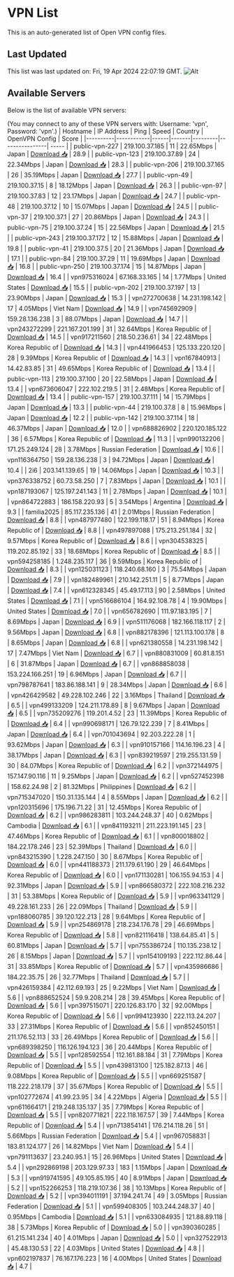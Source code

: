 # VPN List

This is an auto-generated list of Open VPN config files.

## Last Updated

This list was last updated on: Fri, 19 Apr 2024 22:07:19 GMT.
![Alt](https://repobeats.axiom.co/api/embed/186b98318ef1479477931607c1ad7d823f12451f.svg "Repobeats analytics image")

## Available Servers

Below is the list of available VPN servers:

(You may connect to any of these VPN servers with: Username: 'vpn', Password: 'vpn'.)
| Hostname | IP Address | Ping | Speed | Country | OpenVPN Config | Score |
|----------|------------|------|-------|---------|----------------| ----- |
| public-vpn-227 | 219.100.37.185 | 11 | 22.65Mbps | Japan | [Download 📥](./configs/server_0_JP.ovpn) | 28.9 |
| public-vpn-123 | 219.100.37.89 | 24 | 22.34Mbps | Japan | [Download 📥](./configs/server_1_JP.ovpn) | 28.3 |
| public-vpn-206 | 219.100.37.165 | 26 | 35.19Mbps | Japan | [Download 📥](./configs/server_2_JP.ovpn) | 27.7 |
| public-vpn-49 | 219.100.37.15 | 8 | 18.12Mbps | Japan | [Download 📥](./configs/server_3_JP.ovpn) | 26.3 |
| public-vpn-97 | 219.100.37.83 | 12 | 23.17Mbps | Japan | [Download 📥](./configs/server_4_JP.ovpn) | 24.7 |
| public-vpn-48 | 219.100.37.12 | 10 | 15.07Mbps | Japan | [Download 📥](./configs/server_5_JP.ovpn) | 24.5 |
| public-vpn-37 | 219.100.37.1 | 27 | 20.86Mbps | Japan | [Download 📥](./configs/server_6_JP.ovpn) | 24.3 |
| public-vpn-75 | 219.100.37.24 | 15 | 22.56Mbps | Japan | [Download 📥](./configs/server_7_JP.ovpn) | 21.5 |
| public-vpn-243 | 219.100.37.172 | 12 | 15.88Mbps | Japan | [Download 📥](./configs/server_8_JP.ovpn) | 19.8 |
| public-vpn-41 | 219.100.37.5 | 20 | 21.36Mbps | Japan | [Download 📥](./configs/server_9_JP.ovpn) | 17.1 |
| public-vpn-84 | 219.100.37.29 | 11 | 19.69Mbps | Japan | [Download 📥](./configs/server_10_JP.ovpn) | 16.8 |
| public-vpn-250 | 219.100.37.174 | 15 | 14.87Mbps | Japan | [Download 📥](./configs/server_11_JP.ovpn) | 16.4 |
| vpn975316024 | 67.168.33.165 | 14 | 1.77Mbps | United States | [Download 📥](./configs/server_12_US.ovpn) | 15.5 |
| public-vpn-202 | 219.100.37.197 | 13 | 23.90Mbps | Japan | [Download 📥](./configs/server_13_JP.ovpn) | 15.3 |
| vpn272700638 | 14.231.198.142 | 17 | 4.05Mbps | Viet Nam | [Download 📥](./configs/server_14_VN.ovpn) | 14.9 |
| vpn745692909 | 159.28.136.238 | 3 | 88.07Mbps | Japan | [Download 📥](./configs/server_15_JP.ovpn) | 14.7 |
| vpn243272299 | 221.167.201.199 | 31 | 32.64Mbps | Korea Republic of | [Download 📥](./configs/server_16_KR.ovpn) | 14.5 |
| vpn917211560 | 218.50.236.61 | 34 | 22.48Mbps | Korea Republic of | [Download 📥](./configs/server_17_KR.ovpn) | 14.3 |
| vpn441966453 | 125.133.220.120 | 28 | 9.39Mbps | Korea Republic of | [Download 📥](./configs/server_18_KR.ovpn) | 14.3 |
| vpn167840913 | 14.42.83.85 | 31 | 49.65Mbps | Korea Republic of | [Download 📥](./configs/server_19_KR.ovpn) | 13.4 |
| public-vpn-113 | 219.100.37.100 | 20 | 22.58Mbps | Japan | [Download 📥](./configs/server_20_JP.ovpn) | 13.4 |
| vpn673606047 | 222.102.219.5 | 31 | 2.48Mbps | Korea Republic of | [Download 📥](./configs/server_21_KR.ovpn) | 13.4 |
| public-vpn-157 | 219.100.37.111 | 14 | 15.79Mbps | Japan | [Download 📥](./configs/server_22_JP.ovpn) | 13.3 |
| public-vpn-44 | 219.100.37.8 | 8 | 15.96Mbps | Japan | [Download 📥](./configs/server_23_JP.ovpn) | 12.2 |
| public-vpn-142 | 219.100.37.114 | 18 | 46.37Mbps | Japan | [Download 📥](./configs/server_24_JP.ovpn) | 12.0 |
| vpn688826902 | 220.120.185.122 | 36 | 6.57Mbps | Korea Republic of | [Download 📥](./configs/server_25_KR.ovpn) | 11.3 |
| vpn990132206 | 171.25.249.124 | 28 | 3.78Mbps | Russian Federation | [Download 📥](./configs/server_26_RU.ovpn) | 10.6 |
| vpn116364750 | 159.28.136.238 | 3 | 94.72Mbps | Japan | [Download 📥](./configs/server_27_JP.ovpn) | 10.4 |
| 2i6 | 203.141.139.65 | 19 | 14.06Mbps | Japan | [Download 📥](./configs/server_28_JP.ovpn) | 10.3 |
| vpn376338752 | 60.73.58.250 | 7 | 7.83Mbps | Japan | [Download 📥](./configs/server_29_JP.ovpn) | 10.1 |
| vpn187193067 | 125.197.241.143 | 11 | 2.78Mbps | Japan | [Download 📥](./configs/server_30_JP.ovpn) | 10.1 |
| vpn864722883 | 186.158.220.93 | 5 | 3.54Mbps | Argentina | [Download 📥](./configs/server_31_AR.ovpn) | 9.3 |
| familia2025 | 85.117.235.136 | 41 | 2.01Mbps | Russian Federation | [Download 📥](./configs/server_32_RU.ovpn) | 8.8 |
| vpn487977480 | 122.199.118.17 | 51 | 8.94Mbps | Korea Republic of | [Download 📥](./configs/server_33_KR.ovpn) | 8.8 |
| vpn497897088 | 175.213.251.184 | 32 | 9.57Mbps | Korea Republic of | [Download 📥](./configs/server_34_KR.ovpn) | 8.6 |
| vpn304538325 | 119.202.85.192 | 33 | 18.68Mbps | Korea Republic of | [Download 📥](./configs/server_35_KR.ovpn) | 8.5 |
| vpn594258185 | 1.248.235.117 | 36 | 9.59Mbps | Korea Republic of | [Download 📥](./configs/server_36_KR.ovpn) | 8.3 |
| vpn125031123 | 118.240.68.160 | 3 | 75.54Mbps | Japan | [Download 📥](./configs/server_37_JP.ovpn) | 7.9 |
| vpn182489961 | 210.142.251.11 | 5 | 8.77Mbps | Japan | [Download 📥](./configs/server_38_JP.ovpn) | 7.4 |
| vpn612328345 | 45.49.17.113 | 90 | 2.58Mbps | United States | [Download 📥](./configs/server_39_US.ovpn) | 7.1 |
| vpn516686104 | 164.92.108.78 | 4 | 19.90Mbps | United States | [Download 📥](./configs/server_40_US.ovpn) | 7.0 |
| vpn656782690 | 111.97.183.195 | 7 | 8.69Mbps | Japan | [Download 📥](./configs/server_41_JP.ovpn) | 6.9 |
| vpn511176068 | 182.166.118.117 | 2 | 9.56Mbps | Japan | [Download 📥](./configs/server_42_JP.ovpn) | 6.8 |
| vpn882178396 | 121.113.100.178 | 8 | 8.65Mbps | Japan | [Download 📥](./configs/server_43_JP.ovpn) | 6.8 |
| vpn621380558 | 14.231.198.142 | 17 | 7.47Mbps | Viet Nam | [Download 📥](./configs/server_44_VN.ovpn) | 6.7 |
| vpn880831009 | 60.81.8.151 | 6 | 31.87Mbps | Japan | [Download 📥](./configs/server_45_JP.ovpn) | 6.7 |
| vpn868858038 | 153.224.166.251 | 19 | 6.96Mbps | Japan | [Download 📥](./configs/server_46_JP.ovpn) | 6.7 |
| vpn798787641 | 183.86.188.141 | 9 | 28.34Mbps | Japan | [Download 📥](./configs/server_47_JP.ovpn) | 6.6 |
| vpn426429582 | 49.228.102.246 | 22 | 3.16Mbps | Thailand | [Download 📥](./configs/server_48_TH.ovpn) | 6.5 |
| vpn499133209 | 124.211.178.89 | 8 | 9.67Mbps | Japan | [Download 📥](./configs/server_49_JP.ovpn) | 6.5 |
| vpn735209276 | 119.201.4.52 | 23 | 11.39Mbps | Korea Republic of | [Download 📥](./configs/server_50_KR.ovpn) | 6.4 |
| vpn990698171 | 126.79.122.239 | 7 | 8.41Mbps | Japan | [Download 📥](./configs/server_51_JP.ovpn) | 6.4 |
| vpn701043694 | 92.203.222.28 | 1 | 93.62Mbps | Japan | [Download 📥](./configs/server_52_JP.ovpn) | 6.3 |
| vpn910157166 | 114.16.196.23 | 4 | 38.17Mbps | Japan | [Download 📥](./configs/server_53_JP.ovpn) | 6.3 |
| vpn839219597 | 219.255.131.59 | 30 | 84.07Mbps | Korea Republic of | [Download 📥](./configs/server_54_KR.ovpn) | 6.2 |
| vpn372144975 | 157.147.90.116 | 11 | 9.25Mbps | Japan | [Download 📥](./configs/server_55_JP.ovpn) | 6.2 |
| vpn527452398 | 158.62.24.98 | 2 | 81.32Mbps | Philippines | [Download 📥](./configs/server_56_PH.ovpn) | 6.2 |
| vpn715347020 | 150.31.135.144 | 4 | 8.55Mbps | Japan | [Download 📥](./configs/server_57_JP.ovpn) | 6.2 |
| vpn120315696 | 175.196.71.22 | 31 | 12.45Mbps | Korea Republic of | [Download 📥](./configs/server_58_KR.ovpn) | 6.2 |
| vpn986283811 | 103.244.248.37 | 40 | 0.62Mbps | Cambodia | [Download 📥](./configs/server_59_KH.ovpn) | 6.1 |
| vpn841193211 | 211.223.191.145 | 23 | 47.46Mbps | Korea Republic of | [Download 📥](./configs/server_60_KR.ovpn) | 6.1 |
| vpn800018802 | 184.22.178.246 | 23 | 52.39Mbps | Thailand | [Download 📥](./configs/server_61_TH.ovpn) | 6.0 |
| vpn843215390 | 1.228.247.150 | 30 | 8.67Mbps | Korea Republic of | [Download 📥](./configs/server_62_KR.ovpn) | 6.0 |
| vpn441188373 | 211.179.61.190 | 29 | 46.64Mbps | Korea Republic of | [Download 📥](./configs/server_63_KR.ovpn) | 6.0 |
| vpn171130281 | 106.155.94.153 | 4 | 92.31Mbps | Japan | [Download 📥](./configs/server_64_JP.ovpn) | 5.9 |
| vpn866580372 | 222.108.216.232 | 31 | 53.38Mbps | Korea Republic of | [Download 📥](./configs/server_65_KR.ovpn) | 5.9 |
| vpn963341129 | 49.228.161.233 | 26 | 22.09Mbps | Thailand | [Download 📥](./configs/server_66_TH.ovpn) | 5.9 |
| vpn188060785 | 39.120.122.213 | 28 | 9.64Mbps | Korea Republic of | [Download 📥](./configs/server_67_KR.ovpn) | 5.9 |
| vpn254869178 | 218.234.176.78 | 29 | 46.69Mbps | Korea Republic of | [Download 📥](./configs/server_68_KR.ovpn) | 5.8 |
| vpn821116418 | 138.64.85.41 | 5 | 60.81Mbps | Japan | [Download 📥](./configs/server_69_JP.ovpn) | 5.7 |
| vpn755386724 | 110.135.238.12 | 26 | 8.15Mbps | Japan | [Download 📥](./configs/server_70_JP.ovpn) | 5.7 |
| vpn154109193 | 222.112.86.44 | 31 | 33.85Mbps | Korea Republic of | [Download 📥](./configs/server_71_KR.ovpn) | 5.7 |
| vpn435986686 | 184.22.35.75 | 26 | 32.77Mbps | Thailand | [Download 📥](./configs/server_72_TH.ovpn) | 5.7 |
| vpn426159384 | 42.112.69.193 | 25 | 9.22Mbps | Viet Nam | [Download 📥](./configs/server_73_VN.ovpn) | 5.6 |
| vpn888652524 | 59.9.208.214 | 28 | 39.45Mbps | Korea Republic of | [Download 📥](./configs/server_74_KR.ovpn) | 5.6 |
| vpn397515071 | 220.126.83.170 | 32 | 92.00Mbps | Korea Republic of | [Download 📥](./configs/server_75_KR.ovpn) | 5.6 |
| vpn994123930 | 222.113.24.207 | 33 | 27.31Mbps | Korea Republic of | [Download 📥](./configs/server_76_KR.ovpn) | 5.6 |
| vpn852450151 | 211.176.52.113 | 33 | 26.49Mbps | Korea Republic of | [Download 📥](./configs/server_77_KR.ovpn) | 5.6 |
| vpn689398250 | 116.126.194.123 | 36 | 20.44Mbps | Korea Republic of | [Download 📥](./configs/server_78_KR.ovpn) | 5.5 |
| vpn128592554 | 112.161.88.184 | 31 | 7.79Mbps | Korea Republic of | [Download 📥](./configs/server_79_KR.ovpn) | 5.5 |
| vpn439813100 | 125.182.87.13 | 46 | 9.08Mbps | Korea Republic of | [Download 📥](./configs/server_80_KR.ovpn) | 5.5 |
| vpn669251587 | 118.222.218.179 | 37 | 35.67Mbps | Korea Republic of | [Download 📥](./configs/server_81_KR.ovpn) | 5.5 |
| vpn102772674 | 41.99.23.95 | 34 | 4.22Mbps | Algeria | [Download 📥](./configs/server_82_DZ.ovpn) | 5.5 |
| vpn611664171 | 219.248.135.137 | 35 | 7.79Mbps | Korea Republic of | [Download 📥](./configs/server_83_KR.ovpn) | 5.5 |
| vpn820771821 | 222.118.167.57 | 39 | 7.44Mbps | Korea Republic of | [Download 📥](./configs/server_84_KR.ovpn) | 5.4 |
| vpn713854141 | 176.214.118.26 | 51 | 5.66Mbps | Russian Federation | [Download 📥](./configs/server_85_RU.ovpn) | 5.4 |
| vpn967058831 | 183.81.124.177 | 26 | 14.82Mbps | Viet Nam | [Download 📥](./configs/server_86_VN.ovpn) | 5.4 |
| vpn791113637 | 23.240.95.1 | 15 | 26.96Mbps | United States | [Download 📥](./configs/server_87_US.ovpn) | 5.4 |
| vpn292869198 | 203.129.97.33 | 183 | 1.15Mbps | Japan | [Download 📥](./configs/server_88_JP.ovpn) | 5.3 |
| vpn919741595 | 49.105.85.195 | 40 | 8.91Mbps | Japan | [Download 📥](./configs/server_89_JP.ovpn) | 5.2 |
| vpn152266253 | 118.219.107.36 | 38 | 10.13Mbps | Korea Republic of | [Download 📥](./configs/server_90_KR.ovpn) | 5.2 |
| vpn394011191 | 37.194.241.74 | 49 | 3.05Mbps | Russian Federation | [Download 📥](./configs/server_91_RU.ovpn) | 5.1 |
| vpn599408305 | 103.244.248.37 | 40 | 0.95Mbps | Cambodia | [Download 📥](./configs/server_92_KH.ovpn) | 5.1 |
| vpn633084935 | 121.88.89.118 | 38 | 5.73Mbps | Korea Republic of | [Download 📥](./configs/server_93_KR.ovpn) | 5.0 |
| vpn390360285 | 61.215.141.234 | 40 | 4.01Mbps | Japan | [Download 📥](./configs/server_94_JP.ovpn) | 5.0 |
| vpn327522913 | 45.48.130.53 | 22 | 4.03Mbps | United States | [Download 📥](./configs/server_95_US.ovpn) | 4.8 |
| vpn602197837 | 76.167.176.223 | 16 | 4.00Mbps | United States | [Download 📥](./configs/server_96_US.ovpn) | 4.7 |
